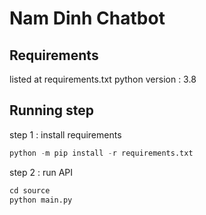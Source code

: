 # Nam Dinh Chatbot

## Requirements
listed at requirements.txt
python version : 3.8

## Running step

step 1 : install requirements

```python
python -m pip install -r requirements.txt
```

step 2 : run API

```python
cd source
python main.py
```